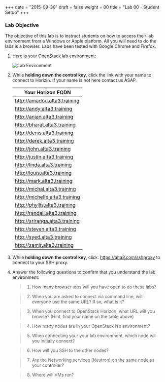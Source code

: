 +++
date = "2015-09-30"
draft = false
weight = 00
title = "Lab 00 - Student Setup"
+++

### Lab Objective

The objective of this lab is to instruct students on how to access their lab environment from a Windows or Apple platform. All you will need to do the labs is a browser. Labs have been tested with Google Chrome and Firefox. 

1. Here is your OpenStack lab environment: 

	![Lab Environment](https://i.imgur.com/diOquaU.png)

2. While **holding down the control key**, click the link with your name to connect to Horizin. If your name is not here contact us ASAP. 

    | Your Horizon FQDN
    | ---
    |http://amadou.alta3.training
    |http://andy.alta3.training
    |http://anjan.alta3.training
    |http://bharat.alta3.training
    |http://denis.alta3.training
    |http://derek.alta3.training
    |http://john.alta3.training
    |http://justin.alta3.training
    |http://linda.alta3.training
    |http://louis.alta3.training
    |http://mark.alta3.training
    |http://michal.alta3.training
    |http://michelle.alta3.training
    |http://phyllis.alta3.training
    |http://randall.alta3.training
    |http://sriranga.alta3.training
    |http://steven.alta3.training
    |http://syed.alta3.training
    |http://zamir.alta3.training

3. While **holding down the control key**, click: https://alta3.com/sshproxy to connect to your SSH proxy.
 
4. Answer the following questions to confirm that you understand the lab environment:

	>   1. How many browser tabs will you have open to do these labs?
	
	>   2. When you are asked to connect via command line, will everyone use the same URL?  If so, what is it?
	
	>   3. When you connect to OpenStack Horizon, what URL will you browse? (Hint, find your name on the table above)
	
	>   4. How many nodes are in your OpenStack lab environment?
	
	>   5. When connecting your your lab environment, which node will you initially connect?
	
	>   6. How will you SSH to the other nodes?

	>   7. Are the Networking services (Neutron) on the same node as your controller?

	>   8. Where will VMs run?
	
